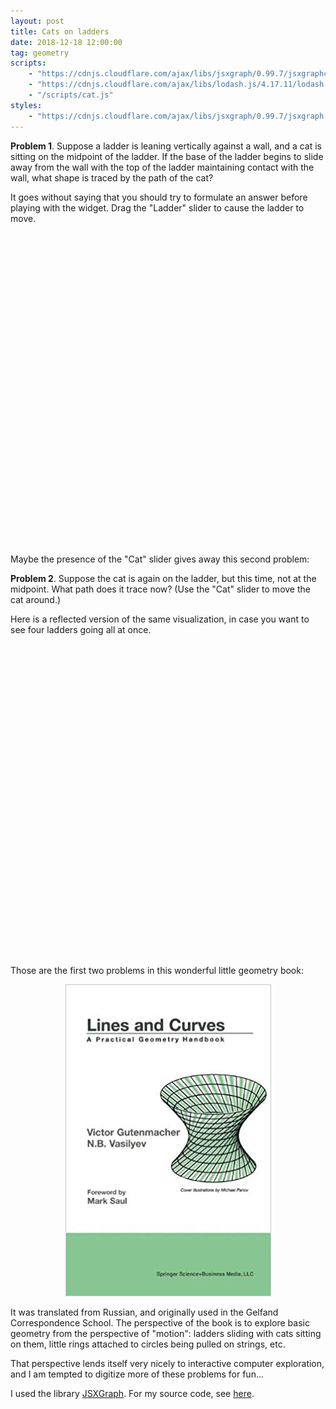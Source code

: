 ```yaml
---
layout: post
title: Cats on ladders
date: 2018-12-18 12:00:00
tag: geometry
scripts:
    - "https://cdnjs.cloudflare.com/ajax/libs/jsxgraph/0.99.7/jsxgraphcore.js"
    - "https://cdnjs.cloudflare.com/ajax/libs/lodash.js/4.17.11/lodash.min.js"
    - "/scripts/cat.js"
styles:
    - "https://cdnjs.cloudflare.com/ajax/libs/jsxgraph/0.99.7/jsxgraph.css"
---
```


**Problem 1**. Suppose a ladder is leaning vertically against a wall, and a cat is sitting on the midpoint of the ladder. If the base of the ladder begins to slide away from the wall with the top of the ladder maintaining contact with the wall, what shape is traced by the path of the cat?


It goes without saying that you should try to formulate an answer before playing with the widget. Drag the "Ladder" slider to cause the ladder to move.

<div id="solocat" class="jxgbox" style="width:500px; height:500px; margin-left:auto; margin-right:auto;">
</div>

Maybe the presence of the "Cat" slider gives away this second problem:

**Problem 2**. Suppose the cat is again on the ladder, but this time, not at the midpoint. What path does it trace now? (Use the "Cat" slider to move the cat around.)

Here is a reflected version of the same visualization, in case you want to see four ladders going all at once.

<div id="multicat" class="jxgbox" style="width:500px; height:500px; margin-left:auto; margin-right:auto;">
</div>


Those are the first two problems in this wonderful little geometry book:

<div style="text-align:center;">
<a href="https://www.springer.com/la/book/9780817641610"><img src="/images/linesandcurves.jpg?raw=true" alt="Cover of Lines and Curves"></a>
</div>

It was translated from Russian, and originally used in the Gelfand Correspondence School. The perspective of the book is to explore basic geometry from the perspective of "motion": ladders sliding with cats sitting on them, little rings attached to circles being pulled on strings, etc.

That perspective lends itself very nicely to interactive computer exploration, and I am tempted to digitize more of these problems for fun...

I used the library [JSXGraph](https://jsxgraph.org/). For my source code, see [here](https://github.com/samzhang111/linesandcurves).
